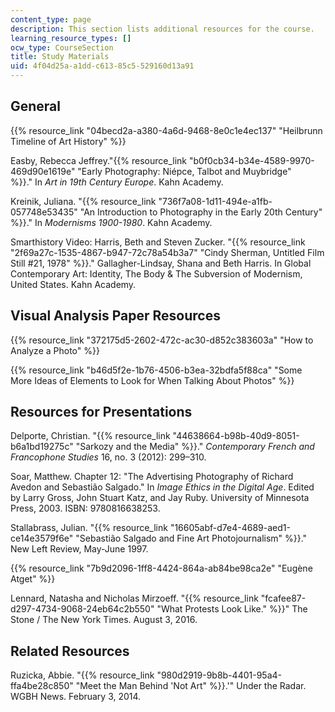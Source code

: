 ```yaml
---
content_type: page
description: This section lists additional resources for the course.
learning_resource_types: []
ocw_type: CourseSection
title: Study Materials
uid: 4f04d25a-a1dd-c613-85c5-529160d13a91
---
```


General
-------

{{% resource_link "04becd2a-a380-4a6d-9468-8e0c1e4ec137" "Heilbrunn Timeline of Art History" %}}

Easby, Rebecca Jeffrey."{{% resource_link "b0f0cb34-b34e-4589-9970-469d90e1619e" "Early Photography: Niépce, Talbot and Muybridge" %}}." In _Art in 19th Century Europe_. Kahn Academy.

Kreinik, Juliana. "{{% resource_link "736f7a08-1d11-494e-a1fb-057748e53435" "An Introduction to Photography in the Early 20th Century" %}}." In _Modernisms 1900-1980_. Kahn Academy.

Smarthistory Video: Harris, Beth and Steven Zucker. "{{% resource_link "2f69a27c-1535-4867-b947-72c78a54b3a7" "Cindy Sherman, Untitled Film Still #21, 1978" %}}." Gallagher-Lindsay, Shana and Beth Harris. In Global Contemporary Art: Identity, The Body & The Subversion of Modernism, United States. Kahn Academy.

Visual Analysis Paper Resources
-------------------------------

{{% resource_link "372175d5-2602-472c-ac30-d852c383603a" "How to Analyze a Photo" %}}

{{% resource_link "b46d5f2e-1b76-4506-b3ea-32bdfa5f88ca" "Some More Ideas of Elements to Look for When Talking About Photos" %}}

Resources for Presentations
---------------------------

Delporte, Christian. "{{% resource_link "44638664-b98b-40d9-8051-b6a1bd19275c" "Sarkozy and the Media" %}}." _Contemporary French and Francophone Studies_ 16, no. 3 (2012): 299–310.

Soar, Matthew. Chapter 12: "The Advertising Photography of Richard Avedon and Sebastião Salgado." In _Image Ethics in the Digital Age_. Edited by Larry Gross, John Stuart Katz, and Jay Ruby. University of Minnesota Press, 2003. ISBN: 9780816638253.

Stallabrass, Julian. "{{% resource_link "16605abf-d7e4-4689-aed1-ce14e3579f6e" "Sebastião Salgado and Fine Art Photojournalism" %}}." New Left Review, May-June 1997.

{{% resource_link "7b9d2096-1ff8-4424-864a-ab84be98ca2e" "Eugène Atget" %}}

Lennard, Natasha and Nicholas Mirzoeff. "{{% resource_link "fcafee87-d297-4734-9068-24eb64c2b550" "What Protests Look Like." %}}" The Stone / The New York Times. August 3, 2016.

Related Resources
-----------------

Ruzicka, Abbie. "{{% resource_link "980d2919-9b8b-4401-95a4-ffa4be28c850" "Meet the Man Behind 'Not Art" %}}.'" Under the Radar. WGBH News. February 3, 2014.